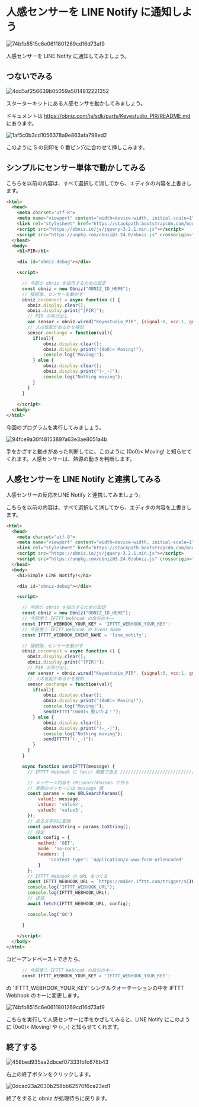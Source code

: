 # 人感センサーを LINE Notify に通知しよう

![74bfb8515c6e0611801269cd16d73af9](https://i.gyazo.com/74bfb8515c6e0611801269cd16d73af9.jpg)

人感センサーを LINE Notify に通知してみましょう。

## つないでみる

![4dd5af256639b05059a5014812221352](https://i.gyazo.com/4dd5af256639b05059a5014812221352.jpg)

スターターキットにある人感センサを動かしてみましょう。

ドキュメントは https://obniz.com/ja/sdk/parts/Keyestudio_PIR/README.md にあります。

![1af5c0b3cd1056378a9e863afa798ed2](https://i.gyazo.com/1af5c0b3cd1056378a9e863afa798ed2.jpg)

このように S の刻印を 0 番ピン穴に合わせて挿しこみます。

## シンプルにセンサー単体で動かしてみる

こちらを以前の内容は、すべて選択して消してから、エディタの内容を上書きします。

```html
<html>
  <head>
    <meta charset="utf-8">
    <meta name="viewport" content="width=device-width, initial-scale=1">
    <link rel="stylesheet" href="https://stackpath.bootstrapcdn.com/bootstrap/4.3.1/css/bootstrap.min.css">
    <script src="https://obniz.io/js/jquery-3.2.1.min.js"></script>
    <script src="https://unpkg.com/obniz@3.24.0/obniz.js" crossorigin="anonymous"></script>
  </head>
  <body>
    <h1>PIR</h1>

    <div id="obniz-debug"></div>

    <script>

      // 今回の obniz を指示するための設定
      const obniz = new Obniz("OBNIZ_ID_HERE");
      // 接続後、センサーを動かす
      obniz.onconnect = async function () {
        obniz.display.clear();
        obniz.display.print("[PIR]");
        // PIR の呼び出し
        var sensor = obniz.wired("Keyestudio_PIR", {signal:0, vcc:1, gnd:2});
        // 人の気配があるかを検知
        sensor.onchange = function(val){
          if(val){
              obniz.display.clear();
              obniz.display.print("(0o0)< Moving!");
              console.log("Moving!");
          } else {
              obniz.display.clear();
              obniz.display.print("(-_-)");
              console.log("Nothing moving");
          }
        }
      }
      
    </script>
  </body>
</html>
```

今回のプログラムを実行してみましょう。

![94fce9a30f48153897a63e3ae8051a4b](https://i.gyazo.com/94fce9a30f48153897a63e3ae8051a4b.jpg)

手をかざすと動きがあった判断してに、このように (0o0)< Moving! と知らせてくれます。人感センサーは、熱源の動きを判断します。

## 人感センサーを LINE Notify と連携してみる

人感センサーの反応をLINE Notify と連携してみましょう。

こちらを以前の内容は、すべて選択して消してから、エディタの内容を上書きします。

```html
<html>
  <head>
    <meta charset="utf-8">
    <meta name="viewport" content="width=device-width, initial-scale=1">
    <link rel="stylesheet" href="https://stackpath.bootstrapcdn.com/bootstrap/4.3.1/css/bootstrap.min.css">
    <script src="https://obniz.io/js/jquery-3.2.1.min.js"></script>
    <script src="https://unpkg.com/obniz@3.24.0/obniz.js" crossorigin="anonymous"></script>
  </head>
  <body>
    <h1>Simple LINE Notify!</h1>

    <div id="obniz-debug"></div>

    <script>

      // 今回の obniz を指示するための設定
      const obniz = new Obniz("OBNIZ_ID_HERE");
      // 今回使う IFTTT Webhook の自分のキー
      const IFTTT_WEBHOOK_YOUR_KEY = 'IFTTT_WEBHOOK_YOUR_KEY';
      // 今回使う IFTTT Webhook の Event Name
      const IFTTT_WEBHOOK_EVENT_NAME = 'line_notify';

      // 接続後、センサーを動かす
      obniz.onconnect = async function () {
        obniz.display.clear();
        obniz.display.print("[PIR]");
        // PIR の呼び出し
        var sensor = obniz.wired("Keyestudio_PIR", {signal:0, vcc:1, gnd:2});
        // 人の気配があるかを検知
        sensor.onchange = function(val){
          if(val){
              obniz.display.clear();
              obniz.display.print("(0o0)< Moving!");
              console.log("Moving!");
              sendIFTTT("(0o0)< 動いたよ！");
          } else {
              obniz.display.clear();
              obniz.display.print("(-_-)");
              console.log("Nothing moving");
              sendIFTTT("(-_-)");
          }
        }
      }

      async function sendIFTTT(message) {
        // IFTTT Webhook に fetch 関数で送る ////////////////////////////

        // メッセージ内容を URLSearchParams で作る
        // 実際のメッセージは message 値
        const params = new URLSearchParams({
            value1: message,
            value2: 'value2',
            value3: 'value3',
        });
        // 送る文字列に変換
        const paramsString = params.toString();
        // 設定
        const config = {
            method: 'GET',
            mode: 'no-cors',
            headers: {
                'Content-Type': 'application/x-www-form-urlencoded'
            }
        };
        // IFTTT Webhook の URL をつくる
        const IFTTT_WEBHOOK_URL = `https://maker.ifttt.com/trigger/${IFTTT_WEBHOOK_EVENT_NAME}/with/key/${IFTTT_WEBHOOK_YOUR_KEY}?${paramsString}`;
        console.log("IFTTT_WEBHOOK_URL");
        console.log(IFTTT_WEBHOOK_URL);
        // 送信
        await fetch(IFTTT_WEBHOOK_URL, config);

        console.log("OK")

      }
      
    </script>
  </body>
</html>
```

コピーアンドペーストできたら、

```js
      // 今回使う IFTTT Webhook の自分のキー
      const IFTTT_WEBHOOK_YOUR_KEY = 'IFTTT_WEBHOOK_YOUR_KEY';
```

の 'IFTTT_WEBHOOK_YOUR_KEY' シングルクオーテーションの中を IFTTT Webhook のキーに変更します。

![74bfb8515c6e0611801269cd16d73af9](https://i.gyazo.com/74bfb8515c6e0611801269cd16d73af9.jpg)

こちらを実行して人感センサーに手をかざしてみると、LINE Notify にこのように  (0o0)< Moving! や (-_-) と知らせてくれます。

## 終了する

![458bed935aa2dbcef07333fb1c676b43](https://i.gyazo.com/458bed935aa2dbcef07333fb1c676b43.png)

右上の終了ボタンをクリックします。

![0dcad23a2030b258bb62570f6ca23ed1](https://i.gyazo.com/0dcad23a2030b258bb62570f6ca23ed1.jpg)

終了をすると obniz が処理待ちに戻ります。
